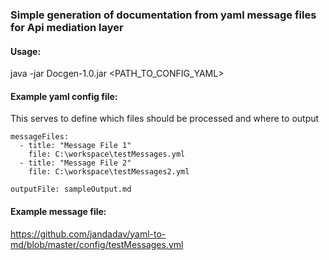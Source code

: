 ### Simple generation of documentation from yaml message files for Api mediation layer

#### Usage:

java -jar Docgen-1.0.jar <PATH_TO_CONFIG_YAML>

#### Example yaml config file:

This serves to define which files should be processed and where to output

```
messageFiles:
  - title: "Message File 1"
    file: C:\workspace\testMessages.yml
  - title: "Message File 2"
    file: C:\workspace\testMessages2.yml

outputFile: sampleOutput.md
```

#### Example message file:

https://github.com/jandadav/yaml-to-md/blob/master/config/testMessages.yml